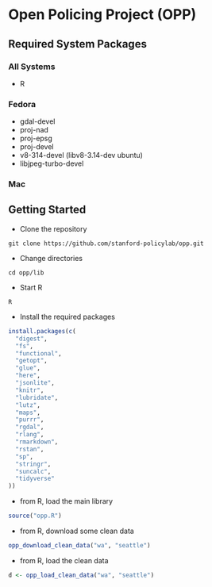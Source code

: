 # Open Policing Project (OPP)

## Required System Packages

### All Systems
* R

### Fedora
* gdal-devel
* proj-nad
* proj-epsg
* proj-devel
* v8-314-devel (libv8-3.14-dev ubuntu)
* libjpeg-turbo-devel

### Mac

## Getting Started
- Clone the repository
```
git clone https://github.com/stanford-policylab/opp.git
```
- Change directories
```
cd opp/lib
```
- Start R
```
R
```
- Install the required packages
```R
install.packages(c(
  "digest",
  "fs",
  "functional",
  "getopt",
  "glue",
  "here",
  "jsonlite",
  "knitr",
  "lubridate",
  "lutz",
  "maps",
  "purrr",
  "rgdal",
  "rlang",
  "rmarkdown",
  "rstan",
  "sp",
  "stringr",
  "suncalc",
  "tidyverse"
))
```
- from R, load the main library
```R
source("opp.R")
```
- from R, download some clean data
```R
opp_download_clean_data("wa", "seattle")
```
- from R, load the clean data
```R
d <- opp_load_clean_data("wa", "seattle")
```
